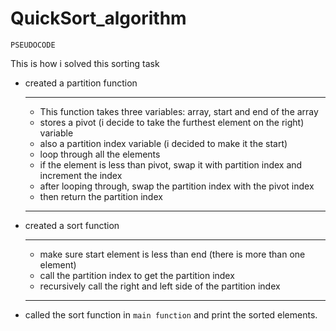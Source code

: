 # QuickSort_algorithm

`PSEUDOCODE`

This is how i solved this sorting task

- created a partition function

  ---
  - This function takes three variables: array, start and end of the array
  - stores a pivot (i decide to take the furthest element on the right) variable
  - also a partition index variable (i decided to make it the start)
  - loop through all the elements
  - if the element is less than pivot, swap it with partition index and increment the index
  - after looping through, swap the partition index with the pivot index
  - then return the partition index
  
  ---
- created a sort function

  ---
  - make sure start element is less than end (there is more than one element)
  - call the partition index to get the partition index
  - recursively call the right and left side of the partition index
  
  ---

- called the sort function in `main function` and print the sorted elements.
